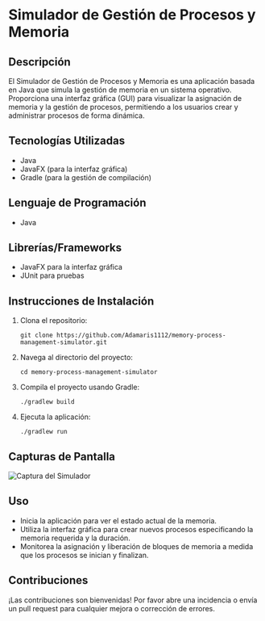 # Simulador de Gestión de Procesos y Memoria

## Descripción
El Simulador de Gestión de Procesos y Memoria es una aplicación basada en Java que simula la gestión de memoria en un sistema operativo. Proporciona una interfaz gráfica (GUI) para visualizar la asignación de memoria y la gestión de procesos, permitiendo a los usuarios crear y administrar procesos de forma dinámica.

## Tecnologías Utilizadas
- Java
- JavaFX (para la interfaz gráfica)
- Gradle (para la gestión de compilación)

## Lenguaje de Programación
- Java

## Librerías/Frameworks
- JavaFX para la interfaz gráfica
- JUnit para pruebas

## Instrucciones de Instalación
1. Clona el repositorio:
   ```
   git clone https://github.com/Adamaris1112/memory-process-management-simulator.git
   ```
2. Navega al directorio del proyecto:
   ```
   cd memory-process-management-simulator
   ```
3. Compila el proyecto usando Gradle:
   ```
   ./gradlew build
   ```
4. Ejecuta la aplicación:
   ```
   ./gradlew run
   ```

## Capturas de Pantalla
![Captura del Simulador](path/to/screenshot.png)

## Uso
- Inicia la aplicación para ver el estado actual de la memoria.
- Utiliza la interfaz gráfica para crear nuevos procesos especificando la memoria requerida y la duración.
- Monitorea la asignación y liberación de bloques de memoria a medida que los procesos se inician y finalizan.

## Contribuciones
¡Las contribuciones son bienvenidas! Por favor abre una incidencia o envía un pull request para cualquier mejora o corrección de errores.